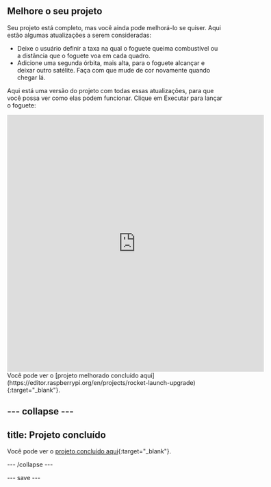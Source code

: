 ## Melhore o seu projeto
Seu projeto está completo, mas você ainda pode melhorá-lo se quiser. Aqui estão algumas atualizações a serem consideradas:

 + Deixe o usuário definir a taxa na qual o foguete queima combustível ou a distância que o foguete voa em cada quadro.
 + Adicione uma segunda órbita, mais alta, para o foguete alcançar e deixar outro satélite. Faça com que mude de cor novamente quando chegar lá.

Aqui está uma versão do projeto com todas essas atualizações, para que você possa ver como elas podem funcionar. Clique em Executar para lançar o foguete:

<iframe src="https://editor.raspberrypi.org/en/embed/viewer/rocket-launch-upgrade" width="600" height="600" frameborder="0" marginwidth="0" marginheight="0" allowfullscreen>
</iframe> Você pode ver o [projeto melhorado concluído aqui](https://editor.raspberrypi.org/en/projects/rocket-launch-upgrade){:target="_blank"}.

--- collapse ---
---
title: Projeto concluído
---

Você pode ver o [projeto concluído aqui](https://trinket.io/python/96d2ac33b8){:target="_blank"}.

--- /collapse ---

--- save ---
